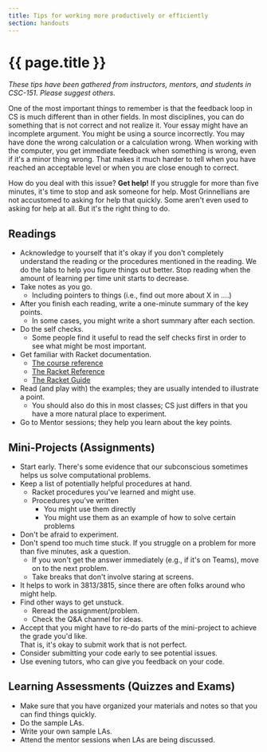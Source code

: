 ```yaml
---
title: Tips for working more productively or efficiently
section: handouts
---
```

# {{ page.title }}

_These tips have been gathered from instructors, mentors, and students in CSC-151.  Please suggest others._

One of the most important things to remember is that the feedback loop in CS is much different than in other fields.
In most disciplines, you can do something that is not correct and not realize it.
Your essay might have an incomplete argument.
You might be using a source incorrectly.
You may have done the wrong calculation or a calculation wrong.
When working with the computer, you get immediate feedback when something is wrong, even if it's a minor thing wrong.
That makes it much harder to tell when you have reached an acceptable level or when you are close enough to correct.

How do you deal with this issue?  **Get help!**  If you struggle for more than five minutes, it's time to stop and ask someone for help.  Most Grinnellians are not accustomed to asking for help that quickly.  Some aren't even used to asking for help at all.  But it's the right thing to do.

## Readings

* Acknowledge to yourself that it's okay if you don't completely understand the reading or the procedures mentioned in the reading.
  We do the labs to help you figure things out better.
  Stop reading when the amount of learning per time unit starts to decrease.
* Take notes as you go.
    * Including pointers to things (i.e., find out more about X in ….)
* After you finish each reading, write a one-minute summary of the key points.
    * In some cases, you might write a short summary after each section.
* Do the self checks.
    * Some people find it useful to read the self checks first in order to see what might be most important.
* Get familiar with Racket documentation.
    * [The course reference](../reference/)
    * [The Racket Reference](https://docs.racket-lang.org/reference/)
    * [The Racket Guide](https://docs.racket-lang.org/guide/)
* Read (and play with) the examples; they are usually intended to illustrate a point.
    * You should also do this in most classes; CS just differs in that you have a more natural place to experiment.
* Go to Mentor sessions; they help you learn about the key points.

## Mini-Projects (Assignments)

* Start early.
  There's some evidence that our subconscious sometimes helps us solve computational problems.
* Keep a list of potentially helpful procedures at hand.
    * Racket procedures you've learned and might use.
    * Procedures you've written
        * You might use them directly
        * You might use them as an example of how to solve certain problems
* Don't be afraid to experiment.
* Don't spend too much time stuck.  If you struggle on a problem for more than five minutes, ask a question.  
    * If you won't get the answer immediately (e.g., if it's on Teams), move on to the next problem.
    * Take breaks that don't involve staring at screens.
* It helps to work in 3813/3815, since there are often folks around who might help.
* Find other ways to get unstuck.
    * Reread the assignment/problem.
    * Check the Q&A channel for ideas.
* Accept that you might have to re-do parts of the mini-project to achieve the grade you'd like.  
  That is, it's okay to submit work that is not perfect.
* Consider submitting your code early to see potential issues.
* Use evening tutors, who can give you feedback on your code.

## Learning Assessments (Quizzes and Exams)

* Make sure that you have organized your materials and notes so that you can find things quickly.
* Do the sample LAs.
* Write your own sample LAs.
* Attend the mentor sessions when LAs are being discussed.

